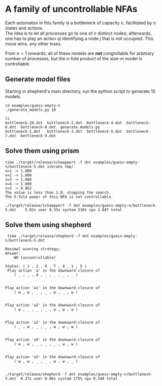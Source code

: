 
# A family of uncontrollable NFAs

Each automaton in this family is a bottleneck of capacity n, facilitated by n states and actions.  
The idea is to let all processes go to one of $n$ distinct nodes; afterwards, one has to play an action $aj$
identifying a node $j$ that is not occupied. This move wins, any other loses.

From $n>1$ onwards, all of these models are **not** congrollable for arbitrary number of processes, but the $n$-fold product of the size-$m$ model is controllable.

## Generate model files

Starting in shepherd's main directory, run the python script to generate 10 models.

```console
cd examples/guess-empty-n 
./generate_models.py 10

ls
bottleneck-10.dot  bottleneck-2.dot  bottleneck-4.dot  bottleneck-6.dot  bottleneck-8.dot  generate_models.py
bottleneck-1.dot   bottleneck-3.dot  bottleneck-5.dot  bottleneck-7.dot  bottleneck-9.dot
```

## Solve them using prism

```console
time ./target/release/schaeppert -f dot examples/guess-empty-n/bottleneck-5.dot iterate tmp/
n=1 -> 1.000
n=2 -> 1.000
n=3 -> 1.000
n=4 -> 1.000
n=5 -> 0.962
The value is less than 1.0, stopping the search.
The 5-fold power of this NFA is not controllable.

./target/release/schaeppert -f dot examples/guess-empty-n/bottleneck-5.dot    5.82s user 0.33s system 216% cpu 2.847 total
```


## Solve them using shepherd


```console
 time ./target/release/shepherd -f dot examples/guess-empty-n/bottleneck-5.dot 

Maximal winning strategy;
Answer:
	NO (uncontrollable)

States: ( 3 , 2 , 0 , T , 4 , 1 , 5 )
 Play action 'a' in the downward-closure of
	( _ , _ , 4 , _ , _ , _ , _ )


Play action 'a1' in the downward-closure of
	( ω , ω , _ , _ , ω , _ , ω )


Play action 'a2' in the downward-closure of
	( ω , _ , _ , _ , ω , ω , ω )


Play action 'a3' in the downward-closure of
	( _ , ω , _ , _ , ω , ω , ω )


Play action 'a4' in the downward-closure of
	( ω , ω , _ , _ , _ , ω , ω )


Play action 'a5' in the downward-closure of
	( ω , ω , _ , _ , ω , ω , _ )


./target/release/shepherd -f dot examples/guess-empty-n/bottleneck-5.dot  0.37s user 0.06s system 175% cpu 0.248 total
```
